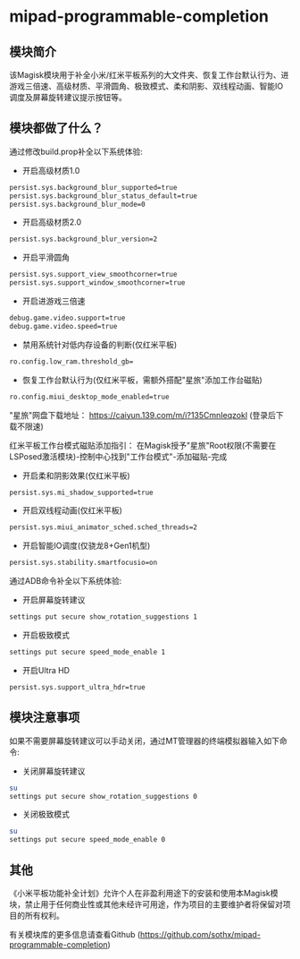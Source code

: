 # mipad-programmable-completion

## 模块简介
该Magisk模块用于补全小米/红米平板系列的大文件夹、恢复工作台默认行为、进游戏三倍速、高级材质、平滑圆角、极致模式、柔和阴影、双线程动画、智能IO调度及屏幕旋转建议提示按钮等。

## 模块都做了什么？

通过修改build.prop补全以下系统体验:

- 开启高级材质1.0
```bash
persist.sys.background_blur_supported=true
persist.sys.background_blur_status_default=true
persist.sys.background_blur_mode=0
```
- 开启高级材质2.0
```bash
persist.sys.background_blur_version=2
```

- 开启平滑圆角
```bash
persist.sys.support_view_smoothcorner=true
persist.sys.support_window_smoothcorner=true
```

- 开启进游戏三倍速
```bash
debug.game.video.support=true
debug.game.video.speed=true
```

- 禁用系统针对低内存设备的判断(仅红米平板)
```bash
ro.config.low_ram.threshold_gb=
```

- 恢复工作台默认行为(仅红米平板，需额外搭配"星旅"添加工作台磁贴)
```bash
ro.config.miui_desktop_mode_enabled=true
```

"星旅"网盘下载地址：
https://caiyun.139.com/m/i?135CmnIeqzokl
(登录后下载不限速)

红米平板工作台模式磁贴添加指引：
在Magisk授予"星旅"Root权限(不需要在LSPosed激活模块)-控制中心找到"工作台模式"-添加磁贴-完成

- 开启柔和阴影效果(仅红米平板)
```bash
persist.sys.mi_shadow_supported=true
```

- 开启双线程动画(仅红米平板)
```bash
persist.sys.miui_animator_sched.sched_threads=2
```

- 开启智能IO调度(仅骁龙8+Gen1机型)
```bash
persist.sys.stability.smartfocusio=on
```


通过ADB命令补全以下系统体验:

- 开启屏幕旋转建议
```bash
settings put secure show_rotation_suggestions 1
```

- 开启极致模式
```bash
settings put secure speed_mode_enable 1
```
- 开启Ultra HD
```bash
persist.sys.support_ultra_hdr=true
```

## 模块注意事项
如果不需要屏幕旋转建议可以手动关闭，通过MT管理器的终端模拟器输入如下命令:

- 关闭屏幕旋转建议
```bash
su
settings put secure show_rotation_suggestions 0
```

- 关闭极致模式
```bash
su
settings put secure speed_mode_enable 0
```

## 其他

《小米平板功能补全计划》允许个人在非盈利用途下的安装和使用本Magisk模块，禁止用于任何商业性或其他未经许可用途，作为项目的主要维护者将保留对项目的所有权利。

有关模块库的更多信息请查看Github (https://github.com/sothx/mipad-programmable-completion)
